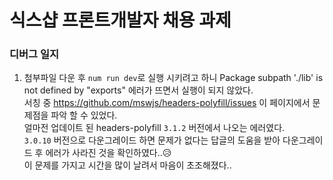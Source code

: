# 식스샵 프론트개발자 채용 과제

### 디버그 일지

1. 첨부파일 다운 후 `num run dev`로 실행 시키려고 하니 Package subpath './lib' is not defined by "exports" 에러가 뜨면서 실행이 되지 않았다. <br>
   서칭 중 https://github.com/mswjs/headers-polyfill/issues 이 페이지에서 문제점을 파악 할 수 있었다. <br>
   얼마전 업데이트 된 headers-polyfill `3.1.2` 버전에서 나오는 에러였다. <br>
   `3.0.10` 버전으로 다운그레이드 하면 문제가 없다는 답글의 도움을 받아 다운그레이드 후 에러가 사라진 것을 확인하였다..😥 <br>
   이 문제를 가지고 시간을 많이 날려서 마음이 초조해졌다..

